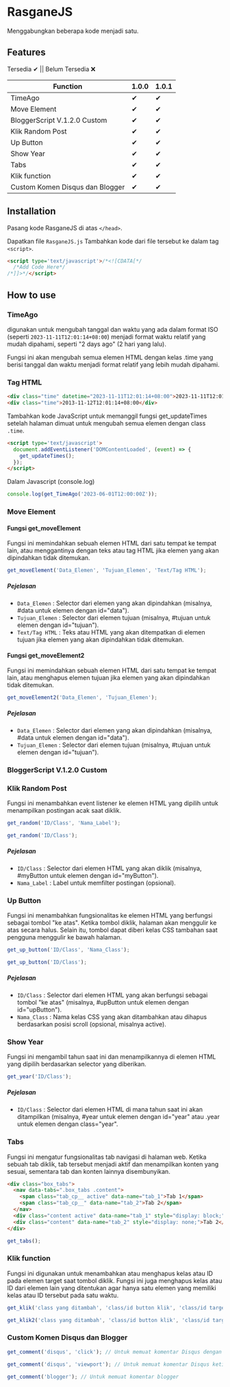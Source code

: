 # RasganeJS
Menggabungkan beberapa kode menjadi satu.

## Features
Tersedia ✔ || Belum Tersedia ❌

| Function | 1.0.0 | 1.0.1 |
| ------ | ------ | ------ |
| TimeAgo | ✔ | ✔ |
| Move Element | ✔ | ✔ |
| BloggerScript V.1.2.0 Custom | ✔ | ✔ |
| Klik Random Post | ✔ | ✔ |
| Up Button | ✔ | ✔ |
| Show Year | ✔ | ✔ |
| Tabs | ✔ | ✔ |
| Klik function | ✔ | ✔ |
| Custom Komen Disqus dan Blogger | ✔ | ✔ |

## Installation

Pasang kode RasganeJS di atas `</head>`.

Dapatkan file `RasganeJS.js`
Tambahkan kode dari file tersebut ke dalam tag `<script>`.

```html
<script type='text/javascript'>/*<![CDATA[*/
  /*Add Code Here*/
/*]]>*/</script>
```

## How to use

### TimeAgo
digunakan untuk mengubah tanggal dan waktu yang ada dalam format ISO (seperti `2023-11-11T12:01:14+08:00`) menjadi format waktu relatif yang mudah dipahami, seperti "2 days ago" (2 hari yang lalu).

Fungsi ini akan mengubah semua elemen HTML dengan kelas .time yang berisi tanggal dan waktu menjadi format relatif yang lebih mudah dipahami.

### Tag HTML

```html
<div class="time" datetime="2023-11-11T12:01:14+08:00">2023-11-11T12:01:14+08:00</div>
<div class="time">2013-11-12T12:01:14+08:00</div>
```

Tambahkan kode JavaScript untuk memanggil fungsi get_updateTimes setelah halaman dimuat untuk mengubah semua elemen dengan class `.time`.

```html
<script type='text/javascript'>
  document.addEventListener('DOMContentLoaded', (event) => {
    get_updateTimes();
  });
</script>
```

Dalam Javascript (console.log)
```javascript
console.log(get_TimeAgo('2023-06-01T12:00:00Z'));
```

### Move Element

#### Fungsi get_moveElement
Fungsi ini memindahkan sebuah elemen HTML dari satu tempat ke tempat lain, atau menggantinya dengan teks atau tag HTML jika elemen yang akan dipindahkan tidak ditemukan.

```javascript
get_moveElement('Data_Elemen', 'Tujuan_Elemen', 'Text/Tag HTML');
```

##### Pejelasan
+ `Data_Elemen` : Selector dari elemen yang akan dipindahkan (misalnya, #data untuk elemen dengan id="data").
+ `Tujuan_Elemen` : Selector dari elemen tujuan (misalnya, #tujuan untuk elemen dengan id="tujuan").
+ `Text/Tag HTML` : Teks atau HTML yang akan ditempatkan di elemen tujuan jika elemen yang akan dipindahkan tidak ditemukan.

#### Fungsi get_moveElement2
Fungsi ini memindahkan sebuah elemen HTML dari satu tempat ke tempat lain, atau menghapus elemen tujuan jika elemen yang akan dipindahkan tidak ditemukan.

```javascript
get_moveElement2('Data_Elemen', 'Tujuan_Elemen');
```
##### Pejelasan
+ `Data_Elemen` : Selector dari elemen yang akan dipindahkan (misalnya, #data untuk elemen dengan id="data").
+ `Tujuan_Elemen` : Selector dari elemen tujuan (misalnya, #tujuan untuk elemen dengan id="tujuan").

### BloggerScript V.1.2.0 Custom

### Klik Random Post
Fungsi ini menambahkan event listener ke elemen HTML yang dipilih untuk menampilkan postingan acak saat diklik.

```javascript
get_random('ID/Class', 'Nama_Label');
```

```javascript
get_random('ID/Class');
```

##### Pejelasan
+ `ID/Class` : Selector dari elemen HTML yang akan diklik (misalnya, #myButton untuk elemen dengan id="myButton").
+ `Nama_Label` : Label untuk memfilter postingan (opsional).

### Up Button
Fungsi ini menambahkan fungsionalitas ke elemen HTML yang berfungsi sebagai tombol "ke atas". Ketika tombol diklik, halaman akan menggulir ke atas secara halus. Selain itu, tombol dapat diberi kelas CSS tambahan saat pengguna menggulir ke bawah halaman.

```javascript
get_up_button('ID/Class', 'Nama_Class');
```

```javascript
get_up_button('ID/Class');
```

##### Pejelasan
+ `ID/Class` : Selector dari elemen HTML yang akan berfungsi sebagai tombol "ke atas" (misalnya, #upButton untuk elemen dengan id="upButton").
+ `Nama_Class` : Nama kelas CSS yang akan ditambahkan atau dihapus berdasarkan posisi scroll (opsional, misalnya active).

### Show Year
Fungsi ini mengambil tahun saat ini dan menampilkannya di elemen HTML yang dipilih berdasarkan selector yang diberikan.

```javascript
get_year('ID/Class');
```

##### Pejelasan
+ `ID/Class` : Selector dari elemen HTML di mana tahun saat ini akan ditampilkan (misalnya, #year untuk elemen dengan id="year" atau .year untuk elemen dengan class="year".

### Tabs
Fungsi ini mengatur fungsionalitas tab navigasi di halaman web. Ketika sebuah tab diklik, tab tersebut menjadi aktif dan menampilkan konten yang sesuai, sementara tab dan konten lainnya disembunyikan.

```html
<div class="box_tabs">
  <nav data-tabs=".box_tabs .content">
    <span class="tab_cp__ active" data-name="tab_1">Tab 1</span>
    <span class="tab_cp__" data-name="tab_2">Tab 2</span>
  </nav>
  <div class="content active" data-name="tab_1" style="display: block;">Tab 1</div>
  <div class="content" data-name="tab_2" style="display: none;">Tab 2</div>
</div>
```

```javascript
get_tabs();
```

### Klik function
Fungsi ini digunakan untuk menambahkan atau menghapus kelas atau ID pada elemen target saat tombol diklik. Fungsi ini juga menghapus kelas atau ID dari elemen lain yang ditentukan agar hanya satu elemen yang memiliki kelas atau ID tersebut pada satu waktu.

```javascript
get_klik('class yang ditambah', 'class/id button klik', 'class/id target');
```

```javascript
get_klik2('class yang ditambah', 'class/id button klik', 'class/id target');
```

### Custom Komen Disqus dan Blogger
```javascript
get_comment('disqus', 'click'); // Untuk memuat komentar Disqus dengan klik
```

```javascript
get_comment('disqus', 'viewport'); // Untuk memuat komentar Disqus ketika elemen masuk viewport
```

```javascript
get_comment('blogger'); // Untuk memuat komentar blogger
```
